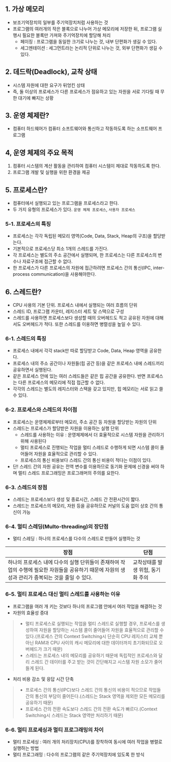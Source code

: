 ## 1. 가상 메모리
- 보조기억장치의 일부를 주기억장치처럼 사용하는 것
- 프로그램의 여러개의 작은 블록으로 나누어 가상 메모리에 저장한 뒤, 프로그램 실행시 필요한 블록만 가져와 주기억장치에 할당해 처리
  - 페이징 : 프로그램을 동일한 크기로 나누는 것, 내부 단편화가 생길 수 있다.
  - 세그멘테이션 : 세그먼트라는 논리적 단위로 나누는 것, 외부 단편화가 생길 수 있다.

## 2. 데드락(Deadlock), 교착 상태
- 시스템 자원에 대한 요구가 뒤엉킨 상태
- 즉, 둘 이상의 프로세스가 다른 프로세스가 점유하고 있는 자원을 서로 기다릴 때 무한 대기에 빠지는 상황

## 3. 운영 체제란?
- 컴퓨터 하드웨어가 컴퓨터 소프트웨어와 통신하고 작동하도록 하는 소프트웨어 프로그램

## 4, 운영 체제의 주요 목적
1. 컴퓨터 시스템의 계산 활동을 관리하여 컴퓨터 시스템이 제대로 작동하도록 한다.
2. 프로그램 개발 및 실행을 위한 환경을 제공

## 5. 프로세스란?
- 컴퓨터에서 실행되고 있는 프로그램을 프로세스라고 한다.
- 두 가지 유형의 프로세스가 있다. `운영 체제 프로세스`, `사용자 프로세스`

### 5-1. 프로세스의 특징
- 프로세스는 각각 독립된 메모리 영역(Code, Data, Stack, Heap의 구조)을 할당받는다.
- 기본적으로 프로세스당 최소 1개의 스레드를 가진다.
- 각 프로세스는 별도의 주소 공간에서 실행되며, 한 프로세스는 다른 프로세스의 변수나 자료구조에 접근할 수 없다.
- 한 프로세스가 다른 프로세스의 자원에 접근하려면 프로세스 간의 통신(IPC, inter-process communication)을 사용해야한다.

## 6. 스레드란?
- CPU 사용의 기본 단위. 프로세스 내에서 실행되는 여러 흐름의 단위
- 스레드 ID, 프로그램 카운터, 레지스터 세트 및 스택으로 구성
- 스레드를 사용하면 프로세스보다 생성할 때의 오버헤드도 적고 공유된 자원에 대해서도 오버헤드가 적다. 또한 스레드를 이용하면 병렬성을 높일 수 있다.

### 6-1. 스레드의 특징
- 프로세스 내에서 각각 stack만 따로 할당받고 Code, Data, Heap 영역을 공유한다.
- 프로세스 내의 주소 공간이나 자원들(힙 공간 등)을 같은 프로세스 내에 스레드끼리 공유하면서 실행된다.
- 같은 프로세스 안에 있는 여러 스레드들은 같은 힙 공간을 공유한다. 반면 프로세스는 다른 프로세스의 메모리에 직접 접근할 수 없다.
- 각각의 스레드는 별도의 레지스터와 스택을 갖고 있지만, 힙 메모리는 서로 읽고 쓸 수 있다.

### 6-2. 프로세스와 스레드의 차이점
- 프로세스는 운영체제로부터 메모리, 주소 공간 등 자원을 할당받는 자원의 단위
- 스레드는 프로세스가 할당받은 자원을 이용하는 실행 단위
  - 스레드를 사용하는 이유 : 운영체제에서 더 효율적으로 시스템 자원을 관리하기 위해 사용된다
  - 멀티 프로세스로 진행되는 작업을 멀티 스레드로 수행하게 되면 시스템 콜이 줄어들어 자원을 효율적으로 관리할 수 있다.
  - 프로세스의 통신 비용보다 스레드 간의 통신 비용이 적다는 이점이 있다.
- 단! 스레드 간의 자원 공유는 전역 변수를 이용하므로 동기화 문제에 신경을 써야 하며 멀티 스레드 프로그래밍은 프로그래머의 주의를 요한다.

### 6-3. 스레드의 장점
- 스레드는 프로세스보다 생성 및 종료시간, 스레드 간 전환시간이 짧다.
- 스레드는 프로세스의 메모리, 자원 등을 공유하므로 커널의 도움 없이 상호 간의 통신이 가능

### 6-4. 멀티 스레딩(Multo-threading)의 장단점
- 멀티 스레딩 : 하나의 프로세스를 다수의 스레드로 만들어 실행하는 것

| 장점 | 단점 |
| -- | -- |
| 하나의 프로세스 내에 다수의 실행 단위들이 존재하여 작업의 수행에 필요한 자원들을 공유하기 때문에 자원의 생성과 관리가 중복되는 것을 줄일 수 있다. | 교착상태를 발생 위험, 동기화 주의 |

### 6-5. 멀티 프로세스 대신 멀티 스레드를 사용하는 이유
- 프로그램을 여러 개 키는 것보다 하나의 프로그램 안에서 여러 작업을 해결하는 것
- 자원의 효율성 증대
>  - 멀티 프로세스로 실행되는 작업을 멀티 스레드로 실행할 경우, 프로세스를 생성하여 자원을 할당하는 시스템 콜이 줄어들어 자원을 효율적으로 관리할 수 있다.(프로세스 간의 Context Switching시 단순히 CPU 레지스터 교체 뿐 아닌 RAM과 CPU 사이의 캐시 메모리에 대한 데이터까지 초기화되므로 오버헤드가 크기 때문)
>  - 스레드는 프로세스 내의 메모리를 공유하기 때문에 독립적인 프로세스와 달리 스레드 간 데이터를 주고 받는 것이 간단해지고 시스템 자원 소모가 줄어들게 된다.

- 처리 비용 감소 및 응답 시간 단축
>  - 프로세스 간의 통신(IPC)보다 스레드 간의 통신의 비용이 적으므로 작업들 간의 통신의 부담이 줄어든다.(스레드는 Stack 영역을 제외한 모든 메모리를 공유하기 때문)
>  - 프로세스 간의 전환 속도보다 스레드 간의 전환 속도가 빠르다.(Context Switching시 스레드는 Stack 영역만 처리하기 때문)

### 6-6. 멀티 프로세싱과 멀티 프로그래밍의 차이
- 멀티 프로세싱 : 여러 개의 처리장치(CPU)를 장착하여 동시에 여러 작업을 병렬로 실행하는 방법
- 멀티 프로그래밍 : 다수의 프로그램의 같은 주기억장치에 있도록 한 방식
